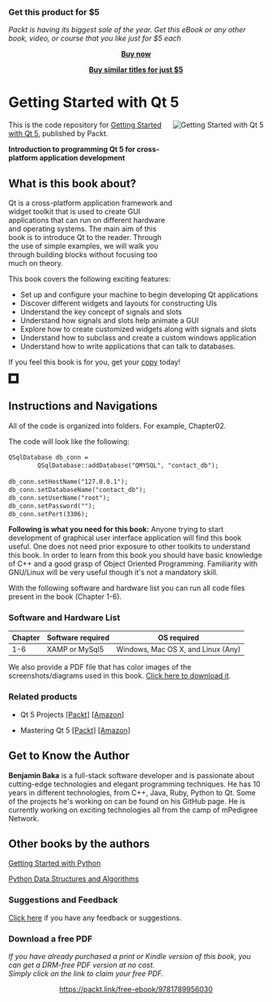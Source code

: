 
### Get this product for $5

<i>Packt is having its biggest sale of the year. Get this eBook or any other book, video, or course that you like just for $5 each</i>


<b><p align='center'>[Buy now](https://packt.link/9781789956030)</p></b>


<b><p align='center'>[Buy similar titles for just $5](https://subscription.packtpub.com/search)</p></b>


# Getting Started with Qt 5

<a href="https://www.packtpub.com/application-development/getting-started-qt-5?utm_source=github&utm_medium=repository&utm_campaign=9781789956030 "><img src="https://d1ldz4te4covpm.cloudfront.net/sites/default/files/imagecache/ppv4_main_book_cover/cover_30.png" alt="Getting Started with Qt 5" height="256px" align="right"></a>

This is the code repository for [Getting Started with Qt 5](https://www.packtpub.com/application-development/getting-started-qt-5?utm_source=github&utm_medium=repository&utm_campaign=9781789956030 ), published by Packt.

**Introduction to programming Qt 5 for cross-platform application development**

## What is this book about?
Qt is a cross-platform application framework and widget toolkit that is used to create GUI applications that can run on different hardware and operating systems. The main aim of this book is to introduce Qt to the reader. Through the use of simple examples, we will walk you through building blocks without focusing too much on theory.

This book covers the following exciting features:
* Set up and configure your machine to begin developing Qt applications 
* Discover different widgets and layouts for constructing UIs 
* Understand the key concept of signals and slots 
* Understand how signals and slots help animate a GUI 
* Explore how to create customized widgets along with signals and slots 
* Understand how to subclass and create a custom windows application 
* Understand how to write applications that can talk to databases. 

If you feel this book is for you, get your [copy](https://www.amazon.com/dp/178995603X) today!

<a href="https://www.packtpub.com/?utm_source=github&utm_medium=banner&utm_campaign=GitHubBanner"><img src="https://raw.githubusercontent.com/PacktPublishing/GitHub/master/GitHub.png" 
alt="https://www.packtpub.com/" border="5" /></a>

## Instructions and Navigations
All of the code is organized into folders. For example, Chapter02.

The code will look like the following:
```
QSqlDatabase db_conn =
        QSqlDatabase::addDatabase("QMYSQL", "contact_db");

db_conn.setHostName("127.0.0.1");
db_conn.setDatabaseName("contact_db");
db_conn.setUserName("root");
db_conn.setPassword("");
db_conn.setPort(3306);
```

**Following is what you need for this book:**
Anyone trying to start development of graphical user interface application will find this book useful. One does not need prior exposure to other toolkits to understand this book. In order to learn from this book you should have basic knowledge of C++ and a good grasp of Object Oriented Programming. Familiarity with GNU/Linux will be very useful though it's not a mandatory skill.

With the following software and hardware list you can run all code files present in the book (Chapter 1-6).
### Software and Hardware List
| Chapter | Software required | OS required |
| -------- | ------------------------------------ | ----------------------------------- |
| 1-6 | XAMP or MySql5 | Windows, Mac OS X, and Linux (Any) |

We also provide a PDF file that has color images of the screenshots/diagrams used in this book. [Click here to download it](https://www.packtpub.com/sites/default/files/downloads/9781789956030_ColorImages.pdf).

### Related products
* Qt 5 Projects [[Packt]](https://www.packtpub.com/application-development/qt-5-projects?utm_source=github&utm_medium=repository&utm_campaign=9781788293884 ) [[Amazon]](https://www.amazon.com/dp/1788293886)

* Mastering Qt 5 [[Packt]](https://www.packtpub.com/application-development/mastering-qt-5?utm_source=github&utm_medium=repository&utm_campaign=9781786467126 ) [[Amazon]](https://www.amazon.com/dp/1786467127)

## Get to Know the Author
**Benjamin Baka**
is a full-stack software developer and is passionate about cutting-edge technologies and elegant programming techniques. He has 10 years in different technologies, from C++, Java, Ruby, Python to Qt. Some of the projects he's working on can be found on his GitHub page. He is currently working on exciting technologies all from the camp of mPedigree Network.


## Other books by the authors
[Getting Started with Python](https://www.packtpub.com/application-development/getting-started-python?utm_source=github&utm_medium=repository&utm_campaign=9781838551919 )

[](https://www.packtpub.com/application-development/hands-data-structures-and-algorithms-python-second-edition?utm_source=github&utm_medium=repository&utm_campaign=)

[Python Data Structures and Algorithms](https://www.packtpub.com/application-development/python-data-structures-and-algorithms?utm_source=github&utm_medium=repository&utm_campaign=9781786467355 )


### Suggestions and Feedback
[Click here](https://docs.google.com/forms/d/e/1FAIpQLSdy7dATC6QmEL81FIUuymZ0Wy9vH1jHkvpY57OiMeKGqib_Ow/viewform) if you have any feedback or suggestions.


### Download a free PDF

 <i>If you have already purchased a print or Kindle version of this book, you can get a DRM-free PDF version at no cost.<br>Simply click on the link to claim your free PDF.</i>
<p align="center"> <a href="https://packt.link/free-ebook/9781789956030">https://packt.link/free-ebook/9781789956030 </a> </p>